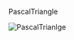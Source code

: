 PascalTriangle

![PascalTrianlge](https://user-images.githubusercontent.com/82468072/139130022-1c4fa7ae-a708-4c23-a7f4-c82e999a2eef.PNG)
